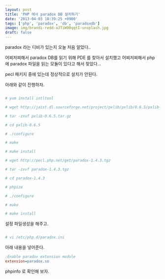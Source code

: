 ```yaml
---
layout: post
title: 'PHP 에서 paradox DB 설치하기'
date: '2013-04-03 18:39:25 +0900'
tags: ['php', 'paradox', 'db', 'paradoxdb']
image: img/brandi-redd-aJTiW00qqtI-unsplash.jpg
draft: false
---
```


paradox 라는 디비가 있는지 오늘 처음 알았다..

어찌저찌해서 paradox DB를 읽기 위해 PDE 를 찾아서 설치했고
어찌저찌해서 php 에 paradox 파일을 읽는 모듈이 있다고 해서 찾았다...

pecl 패키지 중에 있는데 정상적으로 설치가 안된다.

아래와 같이 진행하자.

```bash

# yum install intltool

# wget http://jaist.dl.sourceforge.net/project/pxlib/pxlib/0.6.5/pxlib-0.6.5.tar.gz

# tar -zxvf pxlib-0.6.5.tar.gz

# cd pxlib-0.6.5

# ./configure

# make

# make install

# wget http://pecl.php.net/get/paradox-1.4.3.tgz

# tar -zxvf paradox-1.4.3.tgz

# cd paradox-1.4.3

# phpize

# ./configure

# make

# make install

```

설정 파일생성을 해주고.

```bash

# vi /etc/php.d/paradox.ini

```

아래 내용을 넣어준다.

```ini
;Enable paradox extension module
extension=paradox.so
```

phpinfo 로 확인해 보자.

